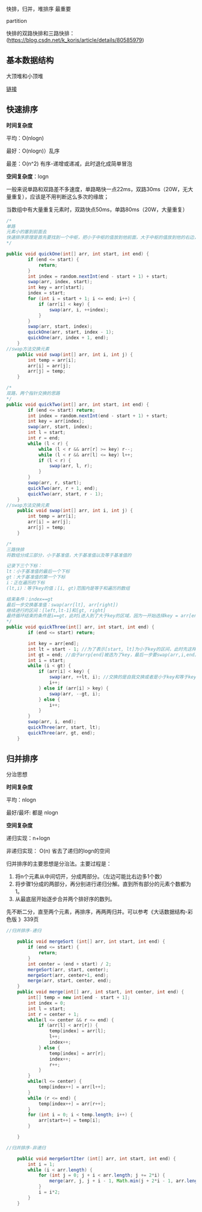 快排，归并，堆排序 最重要

partition

快排的双路快排和三路快排：(https://blog.csdn.net/k_koris/article/details/80585979)

## 基本数据结构

大顶堆和小顶堆

[链接](https://www.cnblogs.com/XiaoZhengYu/p/12492445.html#:~:text=%E5%A0%86%E5%8F%AF%E4%BB%A5%E5%88%86%E4%B8%BA%E5%A4%A7%E9%A1%B6%E5%A0%86%E5%92%8C%E5%B0%8F%E9%A1%B6%E5%A0%86%EF%BC%8C%E5%AF%B9%E5%A4%A7%E9%A1%B6%E5%A0%86%E6%9D%A5%E8%AF%B4%EF%BC%8C%E4%BB%BB%E6%84%8F%E9%9D%9E%E5%8F%B6%E5%AD%90%E8%8A%82%E7%82%B9%E4%B8%8D%E5%B0%8F%E4%BA%8E%E5%85%B6%E5%B7%A6%E5%8F%B3%E5%AD%A9%E5%AD%90%E8%8A%82%E7%82%B9%EF%BC%8C%E5%AF%B9%E4%BA%8E%E5%B0%8F%E9%A1%B6%E5%A0%86%E6%9D%A5%E8%AF%B4%EF%BC%8C%E4%BB%BB%E6%84%8F%E9%9D%9E%E5%8F%B6%E5%AD%90%E8%8A%82%E7%82%B9%E4%B8%8D%E5%A4%A7%E4%BA%8E%E5%85%B6%E5%B7%A6%E5%8F%B3%E5%AD%A9%E5%AD%90%E8%8A%82%E7%82%B9%E3%80%82%20%E8%8B%A5%E4%BD%BF%E7%94%A8%E6%95%B0%E7%BB%84%E5%AD%98%E5%82%A8%E5%A4%A7%E9%A1%B6%E5%A0%86%EF%BC%8C%E5%88%99%E6%BB%A1%E8%B6%B3%EF%BC%9A%20arr%20%5Bi%5D%20%3E%3D%20arr,%5B2i%2B1%5D%20%26%26%20arr%20%5Bi%5D%20%3E%3Darr%20%5B2i%2B2%5D%EF%BC%88i%E4%B8%BA%E9%9D%9E%E5%8F%B6%E5%AD%90%E8%8A%82%E7%82%B9%E7%9A%84%E5%9C%A8%E6%95%B0%E7%BB%84%E4%B8%AD%E7%9A%84%E4%B8%8B%E6%A0%87%EF%BC%89)

## 快速排序

**时间复杂度**

平均：O(nlogn)

最好：O(nlogn)）乱序

最差：O(n^2) 有序-递增或递减，此时退化成简单冒泡



**空间复杂度**：logn

一般来说单路和双路差不多速度，单路略快一点22ms，双路30ms（20W，无大量重复），应该是不用判断这么多次的缘故；

当数组中有大量重复元素时，双路快点50ms，单路80ms（20W，大量重复）

```java
/*
单路
元素小的塞到前面去
快速排序原理是首先要找到一个中枢，把小于中枢的值放到他前面，大于中枢的值放到他的右边，然后再以此方法对这两部分数据分别进行快速排序。
*/

public void quickOne(int[] arr, int start, int end) {
        if (end <= start) {
            return;
        }
        int index = random.nextInt(end - start + 1) + start;
        swap(arr, index, start);
        int key = arr[start];
        index = start;
        for (int i = start + 1; i <= end; i++) {
            if (arr[i] < key) {
                swap(arr, i, ++index);
            }
        }
        swap(arr, start, index);
        quickOne(arr, start, index - 1);
        quickOne(arr, index + 1, end);
    }
//swap方法交换元素
    public void swap(int[] arr, int i, int j) {
        int temp = arr[i];
        arr[i] = arr[j];
        arr[j] = temp;
    }
```

```java
/* 
双路，两个指针交换的思路
*/
public void quickTwo(int[] arr, int start, int end) {
        if (end <= start) return;
        int index = random.nextInt(end - start + 1) + start;
        int key = arr[index];
        swap(arr, start, index);
        int l = start;
        int r = end;
        while (l < r) {
            while (l < r && arr[r] >= key) r--;
            while (l < r && arr[l] <= key) l++;
            if (l < r) {
                swap(arr, l, r);
            }
        }
        swap(arr, r, start);
        quickTwo(arr, r + 1, end);
        quickTwo(arr, start, r - 1);
    }
//swap方法交换元素
    public void swap(int[] arr, int i, int j) {
        int temp = arr[i];
        arr[i] = arr[j];
        arr[j] = temp;
    }
```

```java
/*
三路快排
将数组分成三部分，小于基准值，大于基准值以及等于基准值的

记录下三个下标：
lt：小于基准值的最后一个下标
gt：大于基准值的第一个下标
i：正在遍历的下标
(lt,i)：等于key的值；[i, gt)范围内是等于和遍历的数组

结束条件：index==gt
最后一步交换基准值：swap(arr[lt], arr[right])
继续进行的区间：[left,lt-1]和[gt, right]
最终循环结束的条件是i==gt，此时i进入到了大于key的区域，因为一开始选择key = arr[end]，所以，只需要交换swap(arr,i,end)，即可完成该次递归
*/
public void quickThree(int[] arr, int start, int end) {
        if (end <= start) return;

        int key = arr[end];
        int lt = start - 1; //为了表示[start, lt]为小于key的区间，此时先这样表示无元素。
        int gt = end; //由于arrp[end]被选为了key，最后一步要swap(arr,i,end)，因此，先假装认为arr[end]为大于key的，[gt, end]为大于区间。
        int i = start;
        while (i < gt) {
            if (arr[i] < key) {
                swap(arr, ++lt, i); //交换的是自我交换或者是小于key和等于key的两个值。
                i++;
            } else if (arr[i] > key) {
                swap(arr, --gt, i);
            } else {
                i++;
            }
        }
        swap(arr, i, end);
        quickThree(arr, start, lt);
        quickThree(arr, gt, end);
    }
```

## 归并排序

分治思想

**时间复杂度**

平均：nlogn

最好/最坏: 都是 nlogn



**空间复杂度**

递归实现：n+logn

非递归实现： O(n) 省去了递归的logn的空间



归并排序的主要思想是分治法。主要过程是：

1. 将n个元素从中间切开，分成两部分。（左边可能比右边多1个数）
2. 将步骤1分成的两部分，再分别进行递归分解。直到所有部分的元素个数都为1。
3. 从最底层开始逐步合并两个排好序的数列。

先不断二分，直至两个元素，再排序，再两两归并。可以参考《大话数据结构-彩色版 》339页

```java
//归并排序-递归

	public void mergeSort (int[] arr, int start, int end) {
        if (end <= start) {
            return;
        }
        int center = (end + start) / 2;
        mergeSort(arr, start, center);
        mergeSort(arr, center+1, end);
        merge(arr, start, center, end);
	}
	public void merge(int[] arr, int start, int center, int end) {
        int[] temp = new int[end - start + 1];
        int index = 0;
        int l = start;
        int r = center + 1;
        while(l <= center && r <= end) {
            if (arr[l] < arr[r]) {
                temp[index] = arr[l];
                l++;
                index++;
            } else {
                temp[index] = arr[r];
                index++;
                r++;
            }
        }
        while(l <= center) {
            temp[index++] = arr[l++];
        }
        while (r <= end) {
            temp[index++] = arr[r++];
        }
        for (int i = 0; i < temp.length; i++) {
            arr[start++] = temp[i];
        }

    }
```

```java
//归并排序-非递归

    public void mergeSortIter (int[] arr, int start, int end) {
        int i = 1;
        while (i < arr.length) {
            for (int j = 0; j + i < arr.length; j += 2*i) {
                merge(arr, j, j + i - 1, Math.min(j + 2*i - 1, arr.length - 1));
            }
            i = i*2;
        }
    }
```

